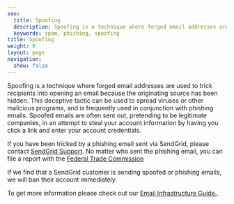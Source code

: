 ```yaml
---
seo:
  title: Spoofing
  description: Spoofing is a technique where forged email addresses are used to trick recipients into opening an email because the source has been hidden
  keywords: spam, phishing, spoofing
title: Spoofing
weight: 0
layout: page
navigation:
  show: false
---
```


Spoofing is a technique where forged email addresses are used to trick recipients into opening an email because the originating source has been hidden. This deceptive tactic can be used to spread viruses or other malicious programs, and is frequently used in conjunction with phishing emails. Spoofed emails are often sent out, pretending to be legitimate companies, in an attempt to steal your account information by having you click a link and enter your account credentials.

If you have been tricked by a phishing email sent via SendGrid, please contact [SendGrid Support](https://support.sendgrid.com). No matter who sent the phishing email, you can file a report with the [Federal Trade Commission](http://www.ftc.gov/complaint)

If we find that a SendGrid customer is sending spoofed or phishing emails, we will ban their account immediately.

To get more information please check out our [Email Infrastructure Guide.](https://go.sendgrid.com/SendGrid-Infrastructure-Guide.html?mc=Direct&mcd={{root_url}}/index.html).
